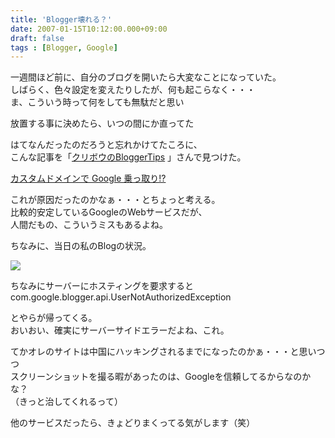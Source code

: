 ```yaml
---
title: 'Blogger壊れる？'
date: 2007-01-15T10:12:00.000+09:00
draft: false
tags : [Blogger, Google]
---
```


一週間ほど前に、自分のブログを開いたら大変なことになっていた。  
しばらく、色々設定を変えたりしたが、何も起こらなく・・・  
ま、こういう時って何をしても無駄だと思い  
  
放置する事に決めたら、いつの間にか直ってた  
  
はてなんだったのだろうと忘れかけてたころに、  
こんな記事を「[クリボウのBloggerTips](http://www.kuribo.info/ "クリボウのBloggerTips") [](http://www.kuribo.info/ "クリボウのBloggerTips")」さんで見つけた。  
  
[カスタムドメインで Google 乗っ取り!?](http://www.kuribo.info/2007/01/google.html "カスタムドメインで Google 乗っ取り!?")  
  
  
これが原因だったのかなぁ・・・とちょっと考える。  
比較的安定しているGoogleのWebサービスだが、  
人間だもの、こういうミスもあるよね。  
  
ちなみに、当日の私のBlogの状況。  
  
  

![](http://docs.google.com/File?id=dhr8vrth_57f2h2gr)  

  
ちなみにサーバーにホスティングを要求すると  
com.google.blogger.api.UserNotAuthorizedException  
  
とやらが帰ってくる。  
おいおい、確実にサーバーサイドエラーだよね、これ。  
  
てかオレのサイトは中国にハッキングされるまでになったのかぁ・・・と思いつつ  
スクリーンショットを撮る暇があったのは、Googleを信頼してるからなのかな？  
（きっと治してくれるって）  
  
他のサービスだったら、きょどりまくってる気がします（笑）